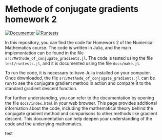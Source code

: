 # Methode of conjugate gradients homework 2 

[![Documenter](https://github.com/lovc21/Methode_of_conjugate_gradients.lj/actions/workflows/Documenter.yml/badge.svg)](https://github.com/lovc21/Methode_of_conjugate_gradients.lj/actions/workflows/Documenter.yml)
[![Runtests](https://github.com/lovc21/Methode_of_conjugate_gradients.lj/actions/workflows/Runtests.yml/badge.svg)](https://github.com/lovc21/Methode_of_conjugate_gradients.lj/actions/workflows/Runtests.yml)

In this repository, you can find the code for Homework 2 of the Numerical Mathematics course. The code is written in Julia, and the main implementation can be found in the file `src/Methode_of_conjugate_gradients.jl`. The code is tested using the file `test/runtests.jl`, and it is documented using the file `docs/make.jl`.

To run the code, it is necessary to have Julia installed on your computer. Once downloaded, the file `src/Methode_of_conjugate_gradients.jl` can be run to see the conjugate gradient method in action and compare it to the standard gradient descent function.

For further understanding, you can refer to the documentation by opening the file `docs/index.html` in your web browser. This page provides additional information about the code, including the mathematical theory behind the conjugate gradient method and comparisons to other methods like gradient descent. This documentation can help deepen your understanding of the code and the underlying mathematics.

test